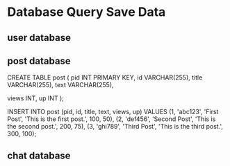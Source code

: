 # Database Query Save Data 

## user database



## post database

CREATE TABLE post (
pid INT PRIMARY KEY,
id VARCHAR(255),
title VARCHAR(255),
text VARCHAR(255),

views INT,
up INT
);

INSERT INTO post (pid, id, title, text, views, up)
VALUES
(1, 'abc123', 'First Post', 'This is the first post.', 100, 50),
(2, 'def456', 'Second Post', 'This is the second post.', 200, 75),
(3, 'ghi789', 'Third Post', 'This is the third post.', 300, 100);

## chat database

